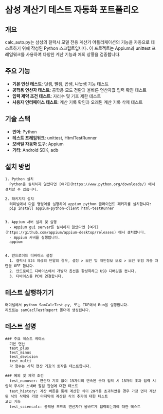 # 삼성 계산기 테스트 자동화 포트폴리오


  ## 개요
  calc_auto.py는 삼성의 갤럭시 모델 전용 계산기 어플리케이션의 기능을 자동으로 테스트하기 위해 작성된 Python 스크립트입니다. 이 프로젝트는 Appium과 unittest 프레임워크를 사용하여 다양한 계산 기능과 예외 상황을 검증합니다.


  ## 주요 기능
   - **기본 연산 테스트**: 덧셈, 뺄셈, 곱셈, 나눗셈 기능 테스트
   - **공학용 연산자 테스트**: 공학용 모드 전환과 올바른 연산자값 입력 확인 테스트
   - **입력 제약 조건 테스트**: 자리수 및 기호 제한 테스트
   - **사용자 인터페이스 테스트**: 계산 기록 확인과 오래된 계산 기록 삭제 테스트


  ## 기술 스택
   - **언어**: Python
   - **테스트 프레임워크**: unittest, HtmlTestRunner
   - **모바일 자동화 도구**: Appium
   - **기타**: Android SDK, adb


  ## 설치 방법
    1. Python 설치
      Python을 설치하지 않았다면 [여기](https://www.python.org/downloads/) 에서 설치할 수 있습니다.

    2. 패키지지 설치
      터미널에서 다음 명령어를 실행하여 appium python 클라이언트 패키지를 설치합니다:
      pip install appium-python-client html-testRunner


    3. Appium 서버 설치 및 실행 
      - Appium gui server를 설치하지 않았다면 [여기](https://github.com/appium/appium-desktop/releases) 에서 설치합니다.
      - Appium 서버를 실행합니다.
      appium


    4. 안드로이드 디바이스 설정
      1. 갤럭시 S24 이상의 단말의 경우, 설정 > 보안 및 개인정보 보호 > 보안 위험 자동 차단을 OFF 합니다.
      2. 안드로이드 디바이스에서 개발자 옵션을 활성화하고 USB 디버깅을 켭니다.
      3. 디바이스를 PC에 연결합니다.
    
    
  ## 테스트 실행하기기
    터미널에서 python SamCalcTest.py, 또는 IDE에서 Run을 실행합니다.
    리포트는 samCaclTestReport 폴더에 생성됩니다.

  ## 테스트 설명
    ### 주요 테스트 케이스
      기본 연산
      test_plus
      test_minus
      test_devision
      test_multi
      각 함수는 사칙 연산 기호의 동작을 테스트합니다.

    ### 예외 및 제약 조건
      test_numover: 연산자 기호 없이 15자리의 연속된 숫자 입력 시 15자리 초과 입력 시 입력 무시와 스낵바 알림 팝업에 대한 테스트
      test_history: 계산 버튼을 통해 계산한 식이 20개를 초과하였을 경우 가장 먼저 계산된 식의 삭제와 가장 마지막에 계산된 식의 추가에 대한 테스트
    고급 기능
      test_sciencalc: 공학용 모드의 연산자가 올바르게 입력되는지에 대한 테스트